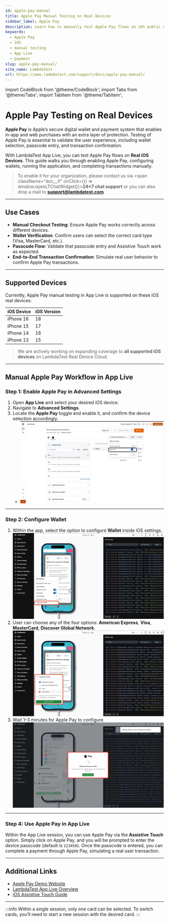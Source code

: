 ```yaml
---
id: apple-pay-manual
title: Apple Pay Manual Testing on Real Devices
sidebar_label: Apple Pay 
description: Learn how to manually test Apple Pay flows on iOS public devices in App Live, including enabling Apple Pay, configuring wallets, and completing transactions.
keywords:
  - Apple Pay
  - iOS
  - manual testing
  - App Live
  - payment
slug: apple-pay-manual/
site_name: LambdaTest
url: https://www.lambdatest.com/support/docs/apple-pay-manual/
---
```

import CodeBlock from '@theme/CodeBlock';
import Tabs from '@theme/Tabs';
import TabItem from '@theme/TabItem';

# Apple Pay Testing on Real Devices

**Apple Pay** is Apple’s secure digital wallet and payment system that enables in-app and web purchases with an extra layer of protection. Testing of Apple Pay is essential to validate the user experience, including wallet selection, passcode entry, and transaction confirmation.

With LambdaTest App Live, you can test Apple Pay flows on **Real iOS Devices**. This guide walks you through enabling Apple Pay, configuring wallets, running the application, and completing transactions manually.

> To enable it for your organization, please contact us via <span className="doc__lt" onClick={() => window.openLTChatWidget()}>**24×7 chat support**</span> or you can also drop a mail to **support@lambdatest.com**.<br />

---

## Use Cases

- **Manual Checkout Testing**: Ensure Apple Pay works correctly across different devices.
- **Wallet Verification**: Confirm users can select the correct card type (Visa, MasterCard, etc.).
- **Passcode Flow**: Validate that passcode entry and Assistive Touch work as expected.
- **End-to-End Transaction Confirmation**: Simulate real user behavior to confirm Apple Pay transactions.

---

## Supported Devices

Currently, Apple Pay manual testing in App Live is supported on these iOS real devices:

| iOS Device   | iOS Version |
|--------------|-------------|
| iPhone 16    | 18          |
| iPhone 15    | 17          |
| iPhone 14    | 16          |
| iPhone 13    | 15          |

> We are actively working on expanding coverage to **all supported iOS devices** on LambdaTest Real Device Cloud.

---

## Manual Apple Pay Workflow in App Live

### Step 1: Enable Apple Pay in Advanced Settings

1. Open **App Live** and select your desired iOS device.
2. Navigate to **Advanced Settings**.
3. Locate the **Apple Pay** toggle and enable it, and confirm the device selection accordingly.
   - ![Apple Pay Toggle](../assets/images/real-device-app-testing/Apple_Pay/Apple-Pay-Filter.png)

---

### Step 2: Configure Wallet

1. Within the app, select the option to configure **Wallet** inside iOS settings.
  ![Wallet Selection](../assets/images/real-device-app-testing/Apple_Pay/Apple-pay-wallet-1.png)
2. User can choose any of the four options: **American Express**, **Visa**, **MasterCard**, **Discover Global Network**.
 ![card_selection](../assets/images/real-device-app-testing/Apple_Pay/Apple-pay-Wallet-2.png)
4. Wait 1–3 minutes for Apple Pay to configure.
![waiting-popup-image](../assets/images/real-device-app-testing/Apple_Pay/Apple-pay-Setup.png)


---
### Step 4: Use Apple Pay in App Live

Within the App Live session, you can use Apple Pay via the **Assistive Touch** option. Simply click on Apple Pay, and you will be prompted to enter the device passcode (default is `123456`). Once the passcode is entered, you can complete a payment through Apple Pay, simulating a real user transaction.


---

## Additional Links

- [Apple Pay Demo Website](https://developer.apple.com/apple-pay/sandbox-testing/)
- [LambdaTest App Live Overview](https://www.lambdatest.com/app-live)
- [iOS Assistive Touch Guide](https://support.apple.com/guide/iphone/assistive-touch-iph3e2e4157/ios)

---

:::info
Within a single session, only one card can be selected. To switch cards, you’ll need to start a new session with the desired card. 
:::